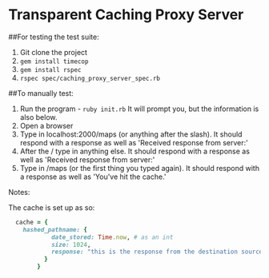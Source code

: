 # Transparent Caching Proxy Server

##For testing the test suite:

1. Git clone the project
2. ```gem install timecop```
3. ```gem install rspec```
3. ```rspec spec/caching_proxy_server_spec.rb```

##To manually test:

1. Run the program - ```ruby init.rb``` It will prompt you, but the information is also below.
2. Open a browser
3. Type in localhost:2000/maps (or anything after the slash). It should respond with a response as well as 'Received response from server:'
4. After the / type in anything else. It should respond with a response as well as 'Received response from server:'
5. Type in /maps (or the first thing you typed again). It should respond with a response as well as 'You've hit the cache.'

Notes:

The cache is set up as so:

```ruby
  cache = {
    hashed_pathname: {
            date_stored: Time.now, # as an int
            size: 1024,
            response: "this is the response from the destination source"
          }
        }
```
